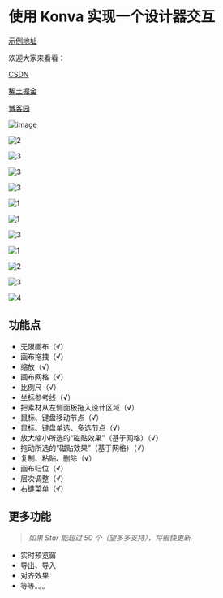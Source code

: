 # 使用 Konva 实现一个设计器交互

[示例地址](https://xachary.github.io/konva-designer-sample/)

欢迎大家来看看：

[CSDN](https://blog.csdn.net/xachary2/category_12630993.html)

[稀土掘金](https://juejin.cn/column/7353542036232585225)

[博客园](https://blog.csdn.net/xachary2/category_12630993.html)

![image](https://github.com/xachary/konva-designer-sample/assets/16830398/4a995eb9-5756-4ec4-a02d-f3a5eb21189a)

![2](https://github.com/xachary/konva-designer-sample/assets/16830398/e43cc89c-c543-4c22-a029-db867ad8502d)

![3](https://github.com/xachary/konva-designer-sample/assets/16830398/3f7f57d7-152b-4131-8cbd-5d94b553df4c)

![3](https://github.com/xachary/konva-designer-sample/assets/16830398/4b62f3fe-eb06-4860-a752-6c81b1bf79da)

![3](https://github.com/xachary/konva-designer-sample/assets/16830398/bc01aa40-7db0-4c5b-832c-b0eb4c621ab8)

![1](https://github.com/xachary/konva-designer-sample/assets/16830398/cfb91af0-a2f8-4fdf-90e9-fd742d4194d5)

![1](https://github.com/xachary/konva-designer-sample/assets/16830398/c524d9f0-c865-4ea4-a63b-4070bbec7d32)

![3](https://github.com/xachary/konva-designer-sample/assets/16830398/61c34bb4-c0ec-48e6-8b97-359465dffe4a)

![1](https://github.com/xachary/konva-designer-sample/assets/16830398/c72d4efb-cbd0-40ce-b50c-9a4ddc772be5)

![2](https://github.com/xachary/konva-designer-sample/assets/16830398/84507b25-080a-45be-a43f-789be6c4ee50)

![3](https://github.com/xachary/konva-designer-sample/assets/16830398/eee36c5a-85cc-49e2-b946-678fee4c6c40)

![4](https://github.com/xachary/konva-designer-sample/assets/16830398/a24cdc9f-2b2f-4b20-b7cc-d46e18548600)


## 功能点

- 无限画布（√）
- 画布拖拽（√）
- 缩放（√）
- 画布网格（√）
- 比例尺（√）
- 坐标参考线（√）
- 把素材从左侧面板拖入设计区域（√）
- 鼠标、键盘移动节点（√）
- 鼠标、键盘单选、多选节点（√）
- 放大缩小所选的“磁贴效果”（基于网格）（√）
- 拖动所选的“磁贴效果”（基于网格）（√）
- 复制、粘贴、删除（√）
- 画布归位（√）
- 层次调整（√）
- 右键菜单（√）

## 更多功能

> _如果 Star 能超过 50 个（望多多支持），将很快更新_

- 实时预览窗
- 导出、导入
- 对齐效果
- 等等。。。
